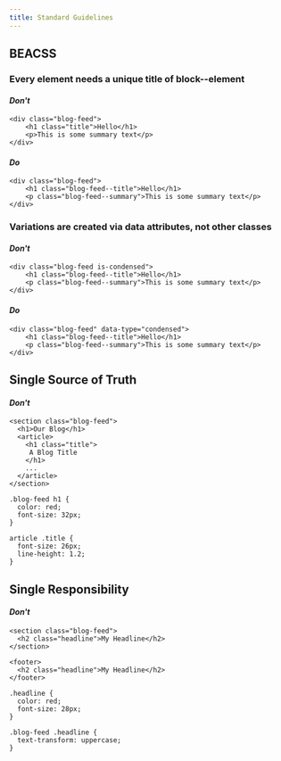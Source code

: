 ```yaml
---
title: Standard Guidelines
---
```


## BEACSS


### Every element needs a unique title of block--element

#### _Don't_

```
<div class="blog-feed">
	<h1 class="title">Hello</h1>
	<p>This is some summary text</p>
</div>
```

#### _Do_

```
<div class="blog-feed">
	<h1 class="blog-feed--title">Hello</h1>
	<p class="blog-feed--summary">This is some summary text</p>
</div>
```

### Variations are created via data attributes, not other classes

#### _Don't_

```
<div class="blog-feed is-condensed">
	<h1 class="blog-feed--title">Hello</h1>
	<p class="blog-feed--summary">This is some summary text</p>
</div>
```

#### _Do_

```
<div class="blog-feed" data-type="condensed">
	<h1 class="blog-feed--title">Hello</h1>
	<p class="blog-feed--summary">This is some summary text</p>
</div>
```

## Single Source of Truth

#### _Don't_

```
<section class="blog-feed">
  <h1>Our Blog</h1>
  <article>
    <h1 class="title">
     A Blog Title
    </h1>
    ...
  </article>
</section>
```

```
.blog-feed h1 {
  color: red;
  font-size: 32px;
}

article .title {
  font-size: 26px;
  line-height: 1.2;
}
```

## Single Responsibility


#### _Don't_

```
<section class="blog-feed">
  <h2 class="headline">My Headline</h2>
</section>

<footer>
  <h2 class="headline">My Headline</h2>
</footer>
```
```
.headline {
  color: red;
  font-size: 28px;
}

.blog-feed .headline {
  text-transform: uppercase;
}
```

